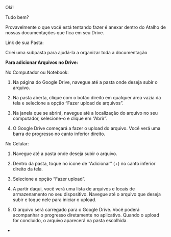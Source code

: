 Olá!

Tudo bem?

Provavelmente o que você está tentando fazer é anexar dentro do Atalho de nossas documentações que fica em seu Drive.

Link de sua Pasta: 

Criei uma subpasta para ajudá-la a organizar toda a documentação

**Para adicionar Arquivos no Drive:**

No Computador ou Notebook:

1. Na página do Google Drive, navegue até a pasta onde deseja subir o arquivo.
    
2. Na pasta aberta, clique com o botão direito em qualquer área vazia da tela e selecione a opção “Fazer upload de arquivos”.
    
3. Na janela que se abrirá, navegue até a localização do arquivo no seu computador, selecione-o e clique em “Abrir”.
    
4. O Google Drive começará a fazer o upload do arquivo. Você verá uma barra de progresso no canto inferior direito.
    

No Celular:

1. Navegue até a pasta onde deseja subir o arquivo.
    
2. Dentro da pasta, toque no ícone de “Adicionar” (+) no canto inferior direito da tela.
    
3. Selecione a opção “Fazer upload”.
    
4. A partir daqui, você verá uma lista de arquivos e locais de armazenamento no seu dispositivo. Navegue até o arquivo que deseja subir e toque nele para iniciar o upload.
    
5. O arquivo será carregado para o Google Drive. Você poderá acompanhar o progresso diretamente no aplicativo. Quando o upload for concluído, o arquivo aparecerá na pasta escolhida.
    

-